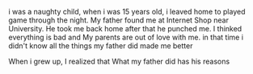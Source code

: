 i was a naughty child, when i was 15 years old, i leaved home to played game through the night.
My father found me at Internet Shop near University. 
He took me back home after that he punched me.
I thinked everything is bad and My parents are out of love with me.
in that time i didn't know all the things my father did made me better 

When i grew up, I realized that What my father did has his reasons
